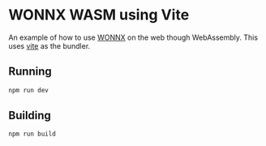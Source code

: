# WONNX WASM using Vite

An example of how to use [WONNX](https://github.com/webonnx/wonnx) on the web though WebAssembly. This uses [vite](https://vitejs.dev) as the bundler.

## Running

```sh
npm run dev
```

## Building

```sh
npm run build
```

